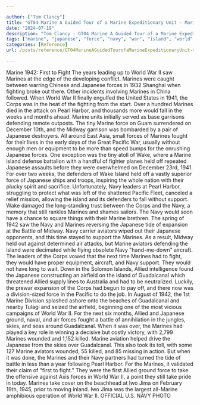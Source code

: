 ```yaml
---

author: ["Tom Clancy"]
title: "GT04 Marine A Guided Tour of a Marine Expeditionary Unit - Marine_split_015.html"
date: "2024-07-19"
description: "Tom Clancy - GT04 Marine A Guided Tour of a Marine Expeditionary Unit"
tags: ["marine", "japanese", "force", "navy", "war", "island", "world", "ii", "corp", "would", "allied", "guadalcanal", "first", "fight", "pearl", "harbor", "midway", "pacific", "wake", "held", "support", "battle", "aviator", "take", "year"]
categories: [Reference]
url: /posts/reference/GT04MarineAGuidedTourofaMarineExpeditionaryUnit-marinesplit015html

---
```



Marine
1942: First to Fight
The years leading up to World War II saw Marines at the edge of the developing conflict. Marines were caught between warring Chinese and Japanese forces in 1932 Shanghai when fighting broke out there. Other incidents involving Marines in China followed. When World War II finally engulfed the United States in 1941, the Corps was in the heat of the fighting from the start. Over a hundred Marines died in the attack on Pearl Harbor, and thousands more would fall in the weeks and months ahead. Marine units initially served as base garrisons defending remote outposts. The tiny Marine force on Guam surrendered on December 10th, and the Midway garrison was bombarded by a pair of Japanese destroyers. All around East Asia, small forces of Marines fought for their lives in the early days of the Great Pacific War, usually without enough men or equipment to be more than speed bumps for the onrushing Japanese forces.
One exception was the tiny atoll of Wake, where a Marine island defense battalion with a handful of fighter planes held off repeated Japanese assaults before they were overwhelmed on December 23rd, 1941. For over two weeks, the defenders of Wake Island held off a vastly superior force of Japanese ships and troops, inspiring the whole nation with their plucky spirit and sacrifice. Unfortunately, Navy leaders at Pearl Harbor, struggling to protect what was left of the shattered Pacific Fleet, canceled a relief mission, allowing the island and its defenders to fall without support. Wake damaged the long-standing trust between the Corps and the Navy, a memory that still rankles Marines and shames sailors.
The Navy would soon have a chance to square things with their Marine brethren. The spring of 1942 saw the Navy and Marines reversing the Japanese tide of expansion at the Battle of Midway. Navy carrier aviators wiped out their Japanese opponents, and this time stayed to support the Marines. As a result, Midway held out against determined air attacks, but Marine aviators defending the island were decimated while flying obsolete Navy "hand-me-down" aircraft. The leaders of the Corps vowed that the next time Marines had to fight, they would have proper equipment, aircraft, and Navy support. They would not have long to wait.
Down in the Solomon Islands, Allied intelligence found the Japanese constructing an airfield on the island of Guadalcanal which threatened Allied supply lines to Australia and had to be neutralized. Luckily, the prewar expansion of the Corps had begun to pay off, and there now was a division-sized force in the Pacific to do the job. In August of 1942, the 1st Marine Division splashed ashore onto the beaches of Guadalcanal and nearby Tulagi and seized the airfield, beginning one of the most vicious campaigns of World War II. For the next six months, Allied and Japanese ground, naval, and air forces fought a battle of annihilation in the jungles, skies, and seas around Guadalcanal. When it was over, the Marines had played a key role in winning a decisive but costly victory, with 2,799 Marines wounded and 1,152 killed. Marine aviation helped drive the Japanese from the skies over Guadalcanal. This also took its toll, with some 127 Marine aviators wounded, 55 killed, and 85 missing in action. But when it was done, the Marines and their Navy partners had turned the tide of battle in less than a year following Pearl Harbor. For the Marines, it validated their claim of "first to fight." They were the first Allied ground force to take the offensive against Axis forces in World War II, a point they still take pride in today.
Marines take cover on the beachhead at Iwo Jima on February 19th, 1945, prior to moving inland. Iwo Jima was the largest all-Marine amphibious operation of World War II.
OFFICIAL U.S. NAVY PHOTO
